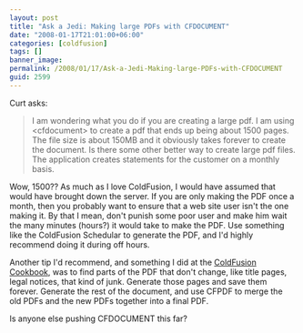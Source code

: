 ```yaml
---
layout: post
title: "Ask a Jedi: Making large PDFs with CFDOCUMENT"
date: "2008-01-17T21:01:00+06:00"
categories: [coldfusion]
tags: []
banner_image: 
permalink: /2008/01/17/Ask-a-Jedi-Making-large-PDFs-with-CFDOCUMENT
guid: 2599
---
```


Curt asks:

<blockquote>
<p>
I am wondering what you do if you are creating a large pdf.  I am using &lt;cfdocument&gt; to create a pdf that ends up being about 1500 pages.  The file size is about 150MB and it obviously takes forever to create the document.  Is there some other better way to create large pdf files.  The application creates statements for the customer on a monthly basis.
</p>
</blockquote>

Wow, 1500?? As much as I love ColdFusion, I would have assumed that would have brought down the server. If you are only making the PDF once a month, then you probably want to ensure that a web site user isn't the one making it. By that I mean, don't punish some poor user and make him wait the many minutes (hours?) it would take to make the PDF. Use something like the ColdFusion Schedular to generate the PDF, and I'd highly recommend doing it during off hours.

Another tip I'd recommend, and something I did at the <a href="http://www.coldfusioncookbook.org">ColdFusion Cookbook</a>, was to find parts of the PDF that don't change, like title pages, legal notices, that kind of junk. Generate those pages and save them forever. Generate the rest of the document, and use CFPDF to merge the old PDFs and the new PDFs together into a final PDF.

Is anyone else pushing CFDOCUMENT this far?